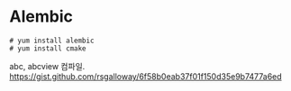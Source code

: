 # Alembic

```
# yum install alembic
# yum install cmake
```

abc, abcview 컴파일.
https://gist.github.com/rsgalloway/6f58b0eab37f01f150d35e9b7477a6ed
